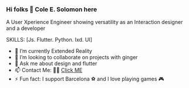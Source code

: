 ### Hi folks 👋 Cole E. Solomon here


A User Xperience Engineer showing versatility as an Interaction designer and a developer 

SKILLS: [Js. Flutter. Python. Ixd. UI]

- 🌱 I’m currently Extended Reality
- 👯 I’m looking to collaborate on projects with ginger
- 💬 Ask me about design and flutter
- 📫 Contact Me: 🤙🏽 [Click ME](https://www.colesolomon.me "Portfolio")
- ⚡ Fun fact: I support Barcelona ⚽️  and I love playing games 🎮

